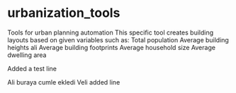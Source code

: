# urbanization_tools
Tools for urban planning automation
This specific tool creates building layouts based on given variables such as:
Total population
Average building heights   ali
Average building footprints
Average household size
Average dwelling area


Added a test line

Ali buraya cumle ekledi
Veli added line
